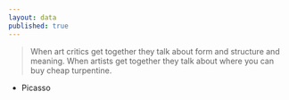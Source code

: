 ```yaml
---
layout: data
published: true
---
```



> When art critics get together they talk about form and structure and meaning. When artists get together they talk about where you can buy cheap turpentine.

- Picasso
